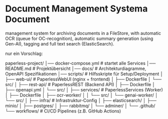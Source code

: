 # Document Management Systema Document 
management system for archiving documents in a FileStore,
with automatic OCR (queue for OC-recognition),
automatic summary generation (using Gen-AI),
tagging and full text search (ElasticSearch).


nur ein Vorschlag: 

paperless-project/
│── docker-compose.yml         # startet alle Services
│── README.md                  # Projektübersicht
│── docs/                      # Architekturdiagramme, OpenAPI Spezifikationen
│── scripts/                   # Hilfsskripte für Setup/Deployment
│
├── web-ui/                    # PaperlessWebUI (nginx + frontend)
│   ├── Dockerfile
│   └── src/
│
├── rest-api/                  # PaperlessREST (Backend API)
│   ├── Dockerfile
│   ├── openapi.yml
│   └── src/
│
├── services/                  # PaperlessServices (Worker)
│   ├── Dockerfile
│   ├── ocr-worker/
│   │   └── src/
│   └── genai-worker/
│       └── src/
│
├── infra/                     # Infrastruktur-Config
│   ├── elasticsearch/
│   ├── minio/
│   ├── postgres/
│   ├── rabbitmq/
│   └── adminer/
│
└── .github/
    └── workflows/             # CI/CD Pipelines (z.B. GitHub Actions)

